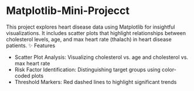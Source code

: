 # Matplotlib-Mini-Projecct
This project explores heart disease data using Matplotlib for insightful visualizations. It includes scatter plots that highlight relationships between cholesterol levels, age, and max heart rate (thalach) in heart disease patients.
✨ Features
* Scatter Plot Analysis: Visualizing cholesterol vs. age and cholesterol vs. max heart rate
* Risk Factor Identification: Distinguishing target groups using color-coded plots
* Threshold Markers: Red dashed lines to highlight significant trends
